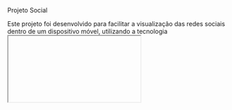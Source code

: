 Projeto Social

Este projeto foi desenvolvido para facilitar a visualização das redes sociais dentro de um dispositivo móvel, utilizando a tecnologia <iframe> em HTML.

Tecnologias Utilizadas

HTML5

CSS3

Funcionalidades

Incorporação de redes sociais via iframe

Layout responsivo para dispositivos móveis

Interface simples e intuitiva

Captura de Tela

![image](https://github.com/user-attachments/assets/182914c6-303e-4432-a27a-1927c748b594)

Como Usar

Clone este repositório:

Navegue até a pasta do projeto:

Abra o arquivo index.html no navegador.

Estrutura do Projeto

Personalização

Para alterar as redes sociais exibidas, edite o arquivo index.html e substitua os links dentro das tags <iframe>.

Ajuste o design no arquivo style.css conforme sua preferência.

Autor

Desenvolvido por Bruno Micaell.

Licença

Este projeto está licenciado sob a MIT License - veja o arquivo LICENSE para mais detalhes.
